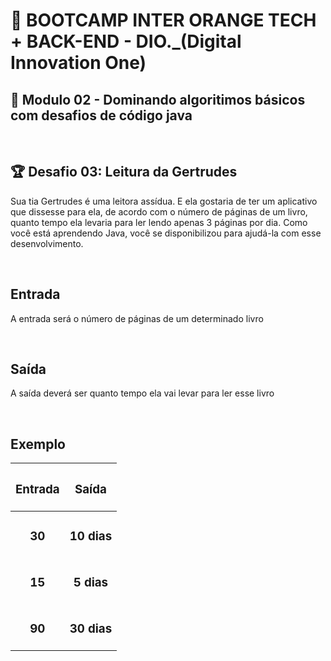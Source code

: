 # 📌 **BOOTCAMP INTER ORANGE TECH + BACK-END - DIO._(Digital Innovation One)**
## 📝 **Modulo 02 - Dominando algoritimos básicos com desafios de código java**

<br>

## 🏆 **Desafio 03: Leitura da Gertrudes**
Sua tia Gertrudes é uma leitora assídua. E ela gostaria de ter um aplicativo que dissesse para ela, de acordo com o número de páginas de um livro, quanto tempo ela levaria para ler lendo apenas 3 páginas por dia. Como você está aprendendo Java, você se disponibilizou para ajudá-la com esse desenvolvimento.

<br>

## **Entrada**
A entrada será o número de páginas de um determinado livro

<br>

## **Saída**
A saída deverá ser quanto tempo ela vai levar para ler esse livro

<br>

## **Exemplo**

| <h3 align="center"><b>Entrada</h3> | <h3 align="center"><b>Saída</h3> |
| --- | --- |
| <h3 align="center"><b>30</h3> | <h3 align="center"><b>10 dias</h3>  |
| <h3 align="center"><b>15</h3> | <h3 align="center"><b>5 dias</h3>  |
| <h3 align="center"><b>90</h3> | <h3 align="center"><b>30 dias</h3>  |
